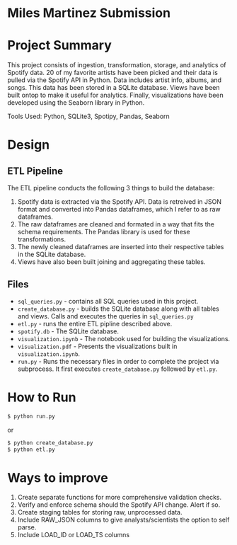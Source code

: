 # **Miles Martinez Submission**

# Project Summary

This project consists of ingestion, transformation, storage, and analytics of Spotify data. 20 of my favorite artists have been picked and their data is pulled via the Spotify API in Python. Data includes artist info, albums, and songs. This data has been stored in a SQLite database. Views have been built ontop to make it useful for analytics. Finally, visualizations have been developed using the Seaborn library in Python.

Tools Used: Python, SQLite3, Spotipy, Pandas, Seaborn

# Design

## ETL Pipeline

The ETL pipeline conducts the following 3 things to build the database:

1. Spotify data is extracted via the Spotify API. Data is retreived in JSON format and converted into Pandas dataframes, which I refer to as raw dataframes.
2. The raw dataframes are cleaned and formated in a way that fits the schema requirements. The Pandas library is used for these transformations.
3. The newly cleaned dataframes are inserted into their respective tables in the SQLite database.
4. Views have also been built joining and aggregating these tables.

## Files

- `sql_queries.py` - contains all SQL queries used in this project.
- `create_database.py` - builds the SQLite database along with all tables and views. Calls and executes the queries in `sql_queries.py`
- `etl.py` - runs the entire ETL pipline described above.
- `spotify.db` - The SQLite database.
- `visualization.ipynb` - The notebook used for building the visualizations.
- `visualization.pdf` - Presents the visualizations built in `visualization.ipynb`.
- `run.py` - Runs the necessary files in order to complete the project via subprocess. It first executes `create_database.py` followed by `etl.py`.

# How to Run

```sh
$ python run.py
```

or

```sh
$ python create_database.py
$ python etl.py
```

# Ways to improve

1. Create separate functions for more comprehensive validation checks.
2. Verify and enforce schema should the Spotify API change. Alert if so.
3. Create staging tables for storing raw, unprocessed data.
4. Include RAW_JSON columns to give analysts/scientists the option to self parse.
5. Include LOAD_ID or LOAD_TS columns
